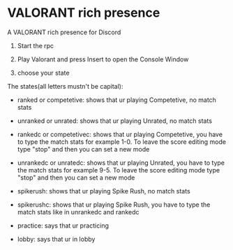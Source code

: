 # VALORANT rich presence
A VALORANT rich presence for Discord

1. Start the rpc
2. Play Valorant and press Insert to open the Console Window

3. choose your state

The states(all letters mustn't be capital):

* ranked or competetive:
	shows that ur playing Competetive, no match stats

* unranked or unrated:
	shows that ur playing Unrated, no match stats

* rankedc or competetivec:
	shows that ur playing Competetive, you have to type the match stats for example 1-0. To leave the score editing mode type "stop" and then you can set a new mode

* unrankedc or unratedc:
	shows that ur playing Unrated, you have to type the match stats for example 9-5. To leave the score editing mode type "stop" and then you can set a new mode

* spikerush:
	shows that ur playing Spike Rush, no match stats

* spikerushc:
	shows that ur playing Spike Rush, you have to type the match stats like in unrankedc and rankedc

* practice:
	says that ur practicing

* lobby:
	says that ur in lobby
